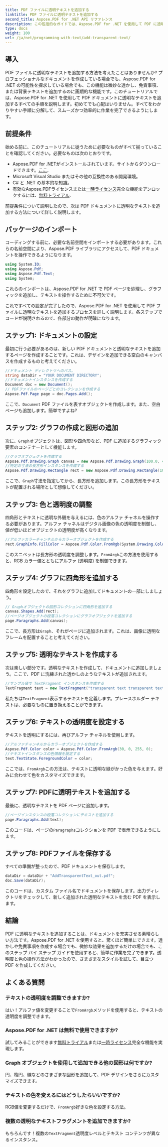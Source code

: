 ```yaml
---
title: PDF ファイルに透明テキストを追加する
linktitle: PDF ファイルに透明テキストを追加する
second_title: Aspose.PDF for .NET API リファレンス
description: この包括的なガイドでは、Aspose.PDF for .NET を使用して PDF に透明なテキストを簡単に追加する方法を学習します。完全な透明性を実現するための手順を順を追って説明します。
type: docs
weight: 100
url: /ja/net/programming-with-text/add-transparent-text/
---
```

## 導入

PDF ファイルに透明なテキストを追加する方法を考えたことはありませんか? プロフェッショナルなドキュメントを作成している場合でも、Aspose.PDF for .NET の可能性を探求している場合でも、この機能は微妙な透かし、免責事項、または背景テキストを追加するのに画期的な機能です。このチュートリアルでは、Aspose.PDF for .NET を使用して PDF ドキュメントに透明なテキストを追加するすべての手順を説明します。初めてでも心配はいりません。すべてをわかりやすい手順に分解して、スムーズかつ効率的に作業を完了できるようにします。

## 前提条件

始める前に、このチュートリアルに従うために必要なものがすべて揃っていることを確認してください。必要なものは次のとおりです。

-  Aspose.PDF for .NETがインストールされています。サイトからダウンロードできます。[ここ](https://releases.aspose.com/pdf/net/).
- Microsoft Visual Studio またはその他の互換性のある開発環境。
- C# と .NET の基本的な知識。
- 有効なAspose.PDFライセンスまたは[一時ライセンス](https://purchase.aspose.com/temporary-license/)完全な機能をアンロックするには、[無料トライアル](https://releases.aspose.com/).

前提条件について説明したので、次は PDF ドキュメントに透明なテキストを追加する方法について詳しく説明します。

## パッケージのインポート

コーディングする前に、必要な名前空間をインポートする必要があります。これらの名前空間により、Aspose.PDF ライブラリにアクセスして、PDF ドキュメントを操作できるようになります。

```csharp
using System.IO;
using Aspose.Pdf;
using Aspose.Pdf.Text;
using System;
```

これらのインポートは、Aspose.PDF for .NET で PDF ページを処理し、グラフィックを追加し、テキストを操作するために不可欠です。

これですべての設定が完了したので、Aspose.PDF for .NET を使用して PDF ファイルに透明なテキストを追加するプロセスを詳しく説明します。各ステップでコードが説明されるので、各部分の動作が明確になります。

## ステップ1: ドキュメントの設定

最初に行う必要があるのは、新しい PDF ドキュメントと透明なテキストを追加するページを作成することです。これは、デザインを追加できる空白のキャンバスを作成するものと考えてください。

```csharp
//ドキュメント ディレクトリへのパス。
string dataDir = "YOUR DOCUMENT DIRECTORY";
//ドキュメントインスタンスを作成する
Document doc = new Document();
// PDFファイルのページごとのコレクションを作成する
Aspose.Pdf.Page page = doc.Pages.Add();
```

ここで、`Document` PDF ファイルを表すオブジェクトを作成します。また、空白ページも追加します。簡単ですよね?

## ステップ2: グラフの作成と図形の追加

次に、`Graph`オブジェクトは、図形や四角形など、PDF に追加するグラフィック要素のコンテナーとして機能します。

```csharp
//グラフオブジェクトを作成する
Aspose.Pdf.Drawing.Graph canvas = new Aspose.Pdf.Drawing.Graph(100.0, 400.0);
//特定の寸法の長方形インスタンスを作成する
Aspose.Pdf.Drawing.Rectangle rect = new Aspose.Pdf.Drawing.Rectangle(100, 100, 400, 400);
```

ここで、`Graph`寸法を指定してから、長方形を追加します。この長方形をテキストが配置される場所として想像してください。

## ステップ3: 色と透明度の調整

四角形とテキストに透明な外観を与えるには、色のアルファ チャネルを操作する必要があります。アルファ チャネルはデジタル画像の色の透明度を制御し、値が低いほどオブジェクトの透明度が高くなります。

```csharp
//アルファカラーチャンネルからカラーオブジェクトを作成する
rect.GraphInfo.FillColor = Aspose.Pdf.Color.FromRgb(System.Drawing.Color.FromArgb(128, System.Drawing.Color.FromArgb(12957183)));
```

このスニペットは長方形の透明度を調整します。`FromArgb`この方法を使用すると、RGB カラー値とともにアルファ (透明度) を制御できます。

## ステップ4: グラフに四角形を追加する

四角形を設定したので、それをグラフに追加してドキュメントの一部にしましょう。

```csharp
// Graphオブジェクトの図形コレクションに四角形を追加する
canvas.Shapes.Add(rect);
//ページオブジェクトの段落コレクションにグラフオブジェクトを追加する
page.Paragraphs.Add(canvas);
```

ここで、長方形は`Graph`、それがページに追加されます。これは、画像に透明なフレームを配置することと考えてください。

## ステップ5: 透明なテキストを作成する

次は楽しい部分です。透明なテキストを作成して、ドキュメントに追加しましょう。ここで、PDF に洗練された透かしのようなテキストが追加されます。

```csharp
//サンプル値で TextFragment インスタンスを作成する
TextFragment text = new TextFragment("transparent text transparent text transparent text...");
```

私たちは`TextFragment`表示するテキストを定義します。プレースホルダー テキストは、必要なものに置き換えることができます。

## ステップ6: テキストの透明度を設定する

テキストを透明にするには、再びアルファ チャネルを使用します。

```csharp
//アルファチャンネルからカラーオブジェクトを作成する
Aspose.Pdf.Color color = Aspose.Pdf.Color.FromArgb(30, 0, 255, 0);
//テキストインスタンスの色情報を設定する
text.TextState.ForegroundColor = color;
```

ここでは、`FromArgb`この方法は、テキストに透明な緑がかった色を与えます。好みに合わせて色をカスタマイズできます。

## ステップ7: PDFに透明テキストを追加する

最後に、透明なテキストを PDF ページに追加します。

```csharp
//ページインスタンスの段落コレクションにテキストを追加する
page.Paragraphs.Add(text);
```

このコードは、ページの`Paragraphs`コレクションを PDF で表示できるようにします。

## ステップ8: PDFファイルを保存する

すべての準備が整ったので、PDF ドキュメントを保存します。

```csharp
dataDir = dataDir + "AddTransparentText_out.pdf";
doc.Save(dataDir);
```

このコードは、カスタム ファイル名でドキュメントを保存します。出力ディレクトリをチェックして、新しく追加された透明なテキストを含む PDF を表示します。

## 結論

PDF に透明なテキストを追加することは、ドキュメントを充実させる素晴らしい方法です。Aspose.PDF for .NET を使用すると、驚くほど簡単にできます。透かしや免責事項を作成する場合でも、微妙な効果を追加するだけの場合でも、このステップ バイ ステップ ガイドを使用すると、簡単に作業を完了できます。透明度と色の操作方法がわかったので、さまざまなスタイルを試して、目立つ PDF を作成してください。

## よくある質問

### テキストの透明度を調整できますか?  
はい！アルファ値を変更することで`FromArgb`メソッドを使用すると、テキストの透明度を調整できます。

### Aspose.PDF for .NET は無料で使用できますか?  
試してみることができます[無料トライアル](https://releases.aspose.com/)または[一時ライセンス](https://purchase.aspose.com/temporary-license/)完全な機能を実現します。

### Graph オブジェクトを使用して追加できる他の図形は何ですか?  
円、楕円、線などのさまざまな図形を追加して、PDF デザインをさらにカスタマイズできます。

### テキストの色を変えるにはどうしたらいいですか?  
 RGB値を変更するだけで、`FromArgb`好きな色を設定する方法。

### 複数の透明なテキストフラグメントを追加できますか?  
もちろんです！複数の`TextFragment`透明度レベルとテキスト コンテンツが異なるインスタンス。